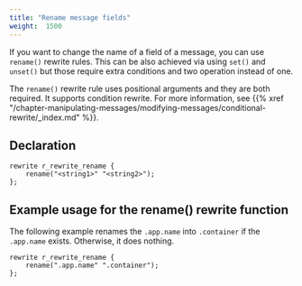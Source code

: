 ```yaml
---
title: "Rename message fields"
weight:  1500
---
```

<!-- DISCLAIMER: This file is based on the syslog-ng Open Source Edition documentation https://github.com/balabit/syslog-ng-ose-guides/commit/2f4a52ee61d1ea9ad27cb4f3168b95408fddfdf2 and is used under the terms of The syslog-ng Open Source Edition Documentation License. The file has been modified by Axoflow. -->

If you want to change the name of a field of a message, you can use `rename()` rewrite rules. This can be also achieved via using `set()` and `unset()` but those require extra conditions and two operation instead of one.

The `rename()` rewrite rule uses positional arguments and they are both required. It supports condition rewrite. For more information, see {{% xref "/chapter-manipulating-messages/modifying-messages/conditional-rewrite/_index.md" %}}.

## Declaration

```shell
rewrite r_rewrite_rename {
    rename("<string1>" "<string2>");
};
```

## Example usage for the rename() rewrite function

The following example renames the `.app.name` into `.container` if the `.app.name` exists. Otherwise, it does nothing.

```shell
rewrite r_rewrite_rename {
    rename(".app.name" ".container");
};
```
